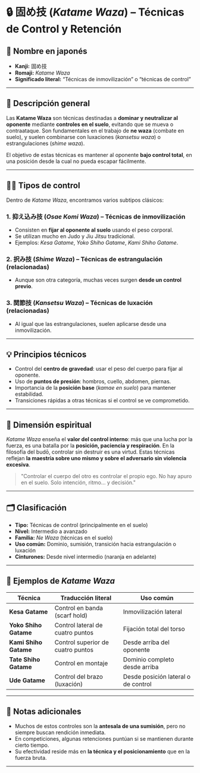 
# 🔒 固め技 (*Katame Waza*) – Técnicas de Control y Retención

## 🧾 Nombre en japonés
- **Kanji:** 固め技  
- **Romaji:** *Katame Waza*  
- **Significado literal:** “Técnicas de inmovilización” o “técnicas de control”

---

## 📖 Descripción general

Las **Katame Waza** son técnicas destinadas a **dominar y neutralizar al oponente** mediante **controles en el suelo**, evitando que se mueva o contraataque. Son fundamentales en el trabajo de **ne waza** (combate en suelo), y suelen combinarse con luxaciones (*kansetsu waza*) o estrangulaciones (*shime waza*).

El objetivo de estas técnicas es mantener al oponente **bajo control total**, en una posición desde la cual no pueda escapar fácilmente.

---

## 🧍‍♂️ Tipos de control

Dentro de *Katame Waza*, encontramos varios subtipos clásicos:

### 1. 抑え込み技 (*Osae Komi Waza*) – Técnicas de inmovilización
- Consisten en **fijar al oponente al suelo** usando el peso corporal.
- Se utilizan mucho en Judo y Jiu Jitsu tradicional.
- Ejemplos: *Kesa Gatame*, *Yoko Shiho Gatame*, *Kami Shiho Gatame*.

### 2. 択み技 (*Shime Waza*) – Técnicas de estrangulación (relacionadas)
- Aunque son otra categoría, muchas veces surgen **desde un control previo**.

### 3. 関節技 (*Kansetsu Waza*) – Técnicas de luxación (relacionadas)
- Al igual que las estrangulaciones, suelen aplicarse desde una inmovilización.

---

## 💡 Principios técnicos

- Control del **centro de gravedad**: usar el peso del cuerpo para fijar al oponente.
- Uso de **puntos de presión**: hombros, cuello, abdomen, piernas.
- Importancia de la **posición base** (*kamae en suelo*) para mantener estabilidad.
- Transiciones rápidas a otras técnicas si el control se ve comprometido.

---

## 🧘 Dimensión espiritual

*Katame Waza* enseña el **valor del control interno**: más que una lucha por la fuerza, es una batalla por la **posición, paciencia y respiración**. En la filosofía del budō, controlar sin destruir es una virtud. Estas técnicas reflejan **la maestría sobre uno mismo y sobre el adversario sin violencia excesiva**.

> "Controlar el cuerpo del otro es controlar el propio ego. No hay apuro en el suelo. Solo intención, ritmo… y decisión."

---

## 🗂 Clasificación

- **Tipo:** Técnicas de control (principalmente en el suelo)  
- **Nivel:** Intermedio a avanzado  
- **Familia:** *Ne Waza* (técnicas en el suelo)  
- **Uso común:** Dominio, sumisión, transición hacia estrangulación o luxación  
- **Cinturones:** Desde nivel intermedio (naranja en adelante)

---

## 🧾 Ejemplos de *Katame Waza*

| Técnica                | Traducción literal           | Uso común                   |
|------------------------|------------------------------|-----------------------------|
| **Kesa Gatame**        | Control en banda (scarf hold) | Inmovilización lateral      |
| **Yoko Shiho Gatame**  | Control lateral de cuatro puntos | Fijación total del torso   |
| **Kami Shiho Gatame**  | Control superior de cuatro puntos | Desde arriba del oponente |
| **Tate Shiho Gatame**  | Control en montaje            | Dominio completo desde arriba |
| **Ude Gatame**         | Control del brazo (luxación) | Desde posición lateral o de control |

---

## 📌 Notas adicionales

- Muchos de estos controles son la **antesala de una sumisión**, pero no siempre buscan rendición inmediata.
- En competiciones, algunas retenciones puntúan si se mantienen durante cierto tiempo.
- Su efectividad reside más en **la técnica y el posicionamiento** que en la fuerza bruta.

---
